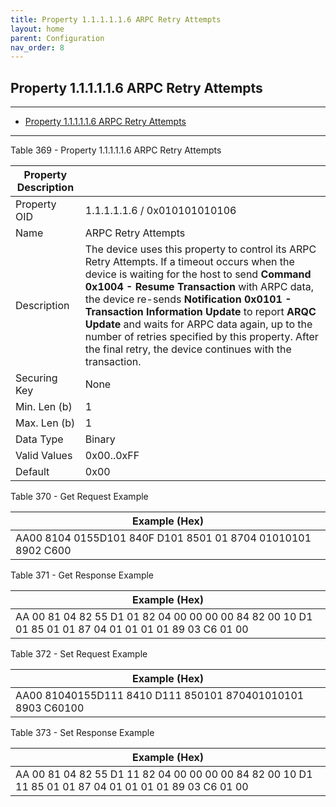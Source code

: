 ```yaml
---
title: Property 1.1.1.1.1.6 ARPC Retry Attempts
layout: home
parent: Configuration
nav_order: 8
---
```


## Property 1.1.1.1.1.6 ARPC Retry Attempts

---

- [Property 1.1.1.1.1.6 ARPC Retry Attempts](#property-111116-arpc-retry-attempts)

---


Table 369 - Property 1.1.1.1.1.6 ARPC Retry Attempts

| Property Description |  |
|----|----|
| Property OID | 1.1.1.1.1.6 / 0x010101010106 |
| Name | ARPC Retry Attempts |
| Description | The device uses this property to control its ARPC Retry Attempts. If a timeout occurs when the device is waiting for the host to send **Command 0x1004 - Resume Transaction** with ARPC data, the device re-sends **Notification 0x0101 - Transaction Information Update** to report **ARQC Update** and waits for ARPC data again, up to the number of retries specified by this property. After the final retry, the device continues with the transaction. |
| Securing Key | None |
| Min. Len (b) | 1 |
| Max. Len (b) | 1 |
| Data Type | Binary |
| Valid Values | 0x00..0xFF |
| Default | 0x00 |

Table 370 - Get Request Example

| Example (Hex)                                                |
|--------------------------------------------------------------|
| AA00 8104 0155D101 840F D101 8501 01 8704 01010101 8902 C600 |

Table 371 - Get Response Example

| Example (Hex) |
|----|
| AA 00 81 04 82 55 D1 01 82 04 00 00 00 00 84 82 00 10 D1 01 85 01 01 87 04 01 01 01 01 89 03 C6 01 00 |

Table 372 - Set Request Example

| Example (Hex)                                               |
|-------------------------------------------------------------|
| AA00 81040155D111 8410 D111 850101 870401010101 8903 C60100 |

Table 373 - Set Response Example

| Example (Hex) |
|----|
| AA 00 81 04 82 55 D1 11 82 04 00 00 00 00 84 82 00 10 D1 11 85 01 01 87 04 01 01 01 01 89 03 C6 01 00 |

##
